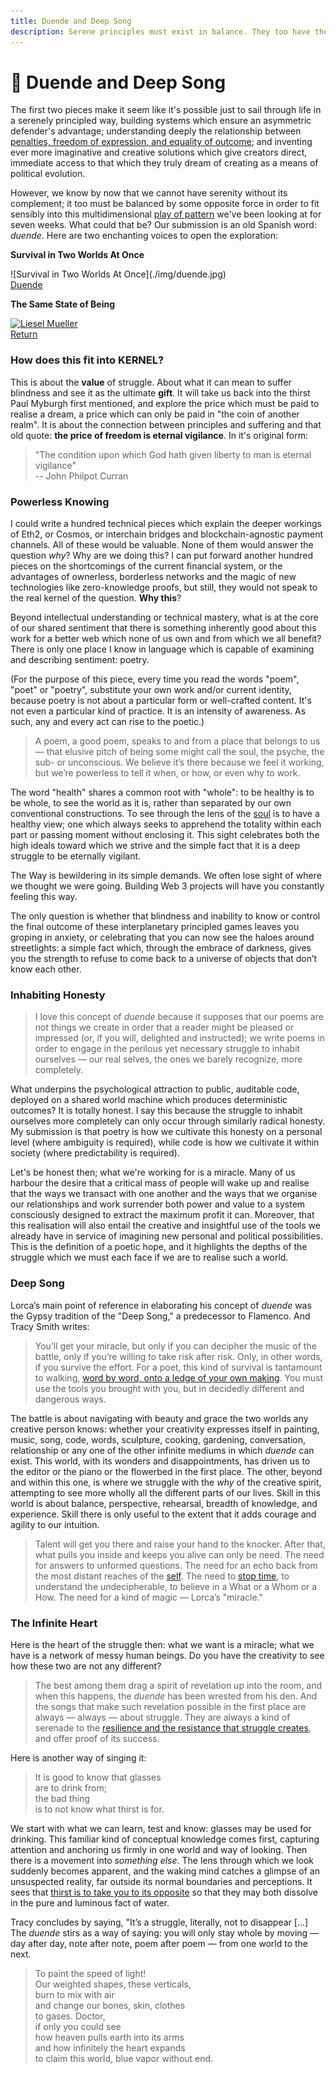 ```yaml
---
title: Duende and Deep Song
description: Serene principles must exist in balance. They too have their complementary opposite - in this case, the duende; the mystery, the roots fastened in the mire that we all know and all ignore.
---
```


# 🐉 Duende and Deep Song

The first two pieces make it seem like it's possible just to sail through life in a serenely principled way, building systems which ensure an asymmetric defender's advantage; understanding deeply the relationship between [penalties, freedom of expression, and equality of outcome](../../module-2/money-speech/#clarifying-metaphors); and inventing ever more imaginative and creative solutions which give creators direct, immediate access to that which they truly dream of creating as a means of political evolution.

However, we know by now that we cannot have serenity without its complement; it too must be balanced by some opposite force in order to fit sensibly into this multidimensional [play of pattern](../../module-0/play-of-pattern) we've been looking at for seven weeks. What could that be? Our submission is an old Spanish word: _duende_. Here are two enchanting voices to open the exploration:

<div markdown="1" class="card half sidebar gemoji tool m-height">

**Survival in Two Worlds At Once**

<div markdown="2" class="tool-image">
![Survival in Two Worlds At Once](./img/duende.jpg)
</div>

<div markdown="3" class="tool-link">
<a href="https://poets.org/text/survival-two-worlds-once-federico-garcia-lorca-and-duende" target="_blank">Duende</a>
</div>

</div>

<div markdown="1" class="card half sidebar gemoji tool m-height">

**The Same State of Being**

<div markdown="2" class="tool-image">
<a href="https://www.poetryfoundation.org/poems/52577/monet-refuses-the-operation-56d231289e6db" target="_blank"><img alt="Liesel Mueller" src="../img/liesel_mueller.jpg" /></a>
</div>

<div markdown="3" class="tool-link">
<a href="https://www.youtube.com/watch?v=dR1j-o_0x5A" target="_blank">Return</a>
</div>

</div>

<div markdown="1" class="clear"></div>

### How does this fit into KERNEL?

This is about the **value** of struggle. About what it can mean to suffer blindness and see it as the ultimate **gift**. It will take us back into the thirst Paul Myburgh first mentioned, and explore the price which must be paid to realise a dream, a price which can only be paid in "the coin of another realm". It is about the connection between principles and suffering and that old quote: **the price of freedom is eternal vigilance**. In it's original form:

> "The condition upon which God hath given liberty to man is eternal vigilance"  
> -- John Philpot Curran

### Powerless Knowing

I could write a hundred technical pieces which explain the deeper workings of Eth2, or Cosmos, or interchain bridges and blockchain-agnostic payment channels. All of these would be valuable. None of them would answer the question _why_? Why are we doing this? I can put forward another hundred pieces on the shortcomings of the current financial system, or the advantages of ownerless, borderless networks and the magic of new technologies like zero-knowledge proofs, but still, they would not speak to the real kernel of the question. **Why this**? 

Beyond intellectual understanding or technical mastery, what is at the core of our shared sentiment that there is something inherently good about this work for a better web which none of us own and from which we all benefit? There is only one place I know in language which is capable of examining and describing sentiment: poetry. 

(For the purpose of this piece, every time you read the words "poem", "poet" or "poetry", substitute your own work and/or current identity, because poetry is not about a particular form or well-crafted content. It's not even a particular kind of practice. It is an intensity of awareness. As such, any and every act can rise to the poetic.)

> A poem, a good poem, speaks to and from a place that belongs to us — that elusive pitch of being some might call the soul, the psyche, the sub- or unconscious. We believe it’s there because we feel it working, but we’re powerless to tell it when, or how, or even why to work.

The word "health" shares a common root with "whole": to be healthy is to be whole, to see the world as it is, rather than separated by our own conventional constructions. To see through the lens of the <a href="https://andytudhope.africa/soul" target="_blank" rel="noopener noreferrer">soul</a> is to have a healthy view; one which always seeks to apprehend the totality within each part or passing moment without enclosing it. This sight celebrates both the high ideals toward which we strive and the simple fact that it is a deep struggle to be eternally vigilant. 

The Way is bewildering in its simple demands. We often lose sight of where we thought we were going. Building Web 3 projects will have you constantly feeling this way. 

The only question is whether that blindness and inability to know or control the final outcome of these interplanetary principled games leaves you groping in anxiety, or celebrating that you can now see the haloes around streetlights: a simple fact which, through the embrace of darkness, gives you the strength to refuse to come back to a universe of objects that don’t know each other.

### Inhabiting Honesty

> I love this concept of _duende_ because it supposes that our poems are not things we create in order that a reader might be pleased or impressed (or, if you will, delighted and instructed); we write poems in order to engage in the perilous yet necessary struggle to inhabit ourselves — our real selves, the ones we barely recognize, more completely.

What underpins the psychological attraction to public, auditable code, deployed on a shared world machine which produces deterministic outcomes? It is totally honest. I say this because the struggle to inhabit ourselves more completely can only occur through similarly radical honesty. My submission is that poetry is how we cultivate this honesty on a personal level (where ambiguity is required), while code is how we cultivate it within society (where predictability is required).

Let's be honest then; what we're working for is a miracle. Many of us harbour the desire that a critical mass of people will wake up and realise that the ways we transact with one another and the ways that we organise our relationships and work surrender both power and value to a system consciously designed to extract the maximum profit it can. Moreover, that this realisation will also entail the creative and insightful use of the tools we already have in service of imagining new personal and political possibilities. This is the definition of a poetic hope, and it highlights the depths of the struggle which we must each face if we are to realise such a world.

### Deep Song

Lorca’s main point of reference in elaborating his concept of _duende_ was the Gypsy tradition of the "Deep Song," a predecessor to Flamenco. And Tracy Smith writes:

> You’ll get your miracle, but only if you can decipher the music of the battle, only if you’re willing to take risk after risk. Only, in other words, if you survive the effort. For a poet, this kind of survival is tantamount to walking, <a href="https://living.thebluebook.co.za/love/promised_matter.html" target="_blank" rel="noopener noreferrer">word by word, onto a ledge of your own making</a>. You must use the tools you brought with you, but in decidedly different and dangerous ways.

The battle is about navigating with beauty and grace the two worlds any creative person knows: whether your creativity expresses itself in painting, music, song, code, words, sculpture, cooking, gardening, conversation, relationship or any one of the other infinite mediums in which _duende_ can exist. This world, with its wonders and disappointments, has driven us to the editor or the piano or the flowerbed in the first place. The other, beyond and within this one, is where we struggle with the _why_ of the creative spirit, attempting to see more wholly all the different parts of our lives. Skill in this world is about balance, perspective, rehearsal, breadth of knowledge, and experience. Skill there is only useful to the extent that it adds courage and agility to our intuition. 

> Talent will get you there and raise your hand to the knocker. After that, what pulls you inside and keeps you alive can only be need. The need for answers to unformed questions. The need for an echo back from the most distant reaches of the [self](../../module-4/self-enquiry). The need to [stop time](../../module-3/time), to understand the undecipherable, to believe in a What or a Whom or a How. The need for a kind of magic — Lorca’s "miracle."

### The Infinite Heart

Here is the heart of the struggle then: what we want is a miracle; what we have is a network of messy human beings. Do you have the creativity to see how these two are not any different? 

> The best among them drag a spirit of revelation up into the room, and when this happens, the _duende_ has been wrested from his den. And the songs that make such revelation possible in the first place are always — always — about struggle. They are always a kind of serenade to the [resilience and the resistance that struggle creates](../../module-1/joyful-subversion), and offer proof of its success.

Here is another way of singing it:

> It is good to know that glasses  
are to drink from;  
the bad thing  
is to not know what thirst is for.

We start with what we can learn, test and know: glasses may be used for drinking. This familiar kind of conceptual knowledge comes first, capturing attention and anchoring us firmly in one world and way of looking. Then there is a movement into _something else_. The lens through which we look suddenly becomes apparent, and the waking mind catches a glimpse of an unsuspected reality, far outside its normal boundaries and perceptions. It sees that [thirst is to take you to its opposite](../../module-0/conversation/#the-thirst-for-truth) so that they may both dissolve in the pure and luminous fact of water.

Tracy concludes by saying, "It’s a struggle, literally, not to disappear [...] The _duende_ stirs as a way of saying: you will only stay whole by moving — day after day, note after note, poem after poem — from one world to the next.

>  To paint the speed of light!  
Our weighted shapes, these verticals,  
burn to mix with air  
and change our bones, skin, clothes  
to gases.  Doctor,  
if only you could see  
how heaven pulls earth into its arms  
and how infinitely the heart expands  
to claim this world, blue vapor without end.  